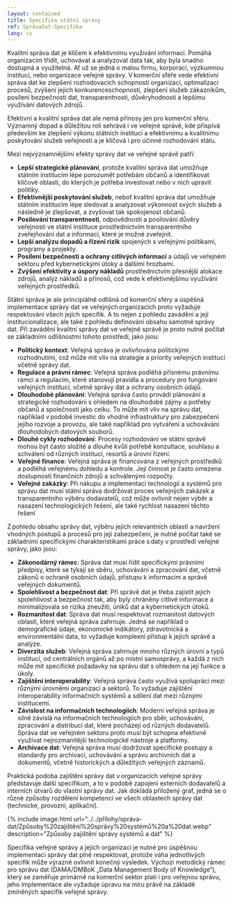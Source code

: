 ```yaml
---
layout: contained
title: Specifika státní správy
ref: SprávaDat-Specifika
lang: cs
---
```


Kvalitní správa dat je klíčem k efektivnímu využívání informací. Pomáhá organizacím třídit, uchovávat a analyzovat data tak, aby byla snadno dostupná a využitelná. Ať už se jedná o malou firmu, korporaci, výzkumnou instituci, nebo organizace veřejné správy. 
V komerční sféře vede efektivní správa dat ke zlepšení rozhodovacích schopností organizací, optimalizaci procesů, zvýšení jejich konkurenceschopnosti, zlepšení služeb zákazníkům, posílení bezpečnosti dat, transparentnosti, důvěryhodnosti a lepšímu využívání datových zdrojů. 

Efektivní a kvalitní správa dat ale nemá přínosy jen pro komerční sféru.
Významný dopad a důležitou roli sehrává i ve veřejné správě, kde přispívá především ke zlepšení výkonu státních institucí a efektivnímu a kvalitnímu poskytování služeb veřejnosti a je klíčová i pro účinné rozhodování státu. 

Mezi nejvýznamnějšími efekty správy dat ve veřejné správě patří: 
- **Lepší strategické plánování**, protože kvalitní správa dat umožňuje státním institucím lépe porozumět potřebám občanů a identifikovat klíčové oblasti, do kterých je potřeba investovat nebo v nich upravit politiky.
- **Efektivnější poskytování služeb**, neboť kvalitní správa dat umožňuje státním institucím lépe sledovat a analyzovat výkonnost svých služeb a následně je zlepšovat, a zvyšovat tak spokojenost občanů.
- **Posilování transparentnosti**, odpovědnosti a posilování důvěry veřejnosti ve státní instituce prostřednictvím transparentního zveřejňování dat a informací, které je možné zveřejnit.
- **Lepší analýzu dopadů a řízení rizik** spojených s veřejnými politikami, programy a projekty.
- **Posílení bezpečnosti a ochrany citlivých informací** a údajů ve veřejném sektoru před kybernetickými útoky a dalšími hrozbami.
- **Zvýšení efektivity a úspory nákladů** prostřednictvím přesnější alokace zdrojů, analýz nákladů a přínosů, což vede k efektivnějšímu využívání veřejných prostředků. 

Státní správa je ale principiálně odlišná od komerční sféry a úspěšná implementace správy dat ve veřejných organizacích proto vyžaduje respektování všech jejích specifik.
A to nejen z pohledu zavádění a její institucionalizace, ale také z pohledu definování obsahu samotné správy dat.
Při zavádění kvalitní správy dat ve veřejné správě je proto nutné  počítat se základními odlišnostmi tohoto prostředí, jako jsou: 
- **Politický kontext**: Veřejná správa je ovlivňována politickými rozhodnutími, což může mít vliv na strategie a priority veřejných institucí včetně správy dat.
- **Regulace a právní rámec**: Veřejná správa podléhá přísnému právnímu rámci a regulacím, které stanovují pravidla a procedury pro fungování veřejných institucí, včetně správy dat a ochrany osobních údajů.
- **Dlouhodobé plánování**: Veřejná správa často provádí plánování a strategické rozhodování s ohledem na dlouhodobé zájmy a potřeby občanů a společnosti jako celku.
To může mít vliv na správu dat, například v podobě investic do vhodné infrastruktury pro zabezpečení jejího rozvoje a provozu, ale také například pro vytváření a uchovávání dlouhodobých datových souborů.
- **Dlouhé cykly rozhodování**: Procesy rozhodování ve státní správě mohou být často složité a dlouhé kvůli potřebě konzultace, souhlasu a schválení od různých institucí, resortů a úrovní řízení.
- **Veřejné finance**: Veřejná správa je financována z veřejných prostředků a podléhá veřejnému dohledu a kontrole.
Její činnost je často omezena dostupností finančních zdrojů a schválenými rozpočty.
- **Veřejné zakázky**: Při nákupu a implementaci technologií a systémů pro správu dat musí státní správa dodržovat proces veřejných zakázek a transparentního výběru dodavatelů, což může ovlivnit nejen výběr a nasazení technologických řešení, ale také rychlost nasazení těchto řešení 

Z pohledu obsahu správy dat, výběru jejích relevantních oblastí a navržení vhodných postupů a procesů pro její zabezpečení, je nutné počítat také se základními specifickými charakteristikami práce s daty v prostředí veřejné správy, jako jsou: 
- **Zákonodárný rámec**: Správa dat musí řídit specifickými právními předpisy, které se týkají se sběru, uchovávání a zpracování dat, včetně zákonů o ochraně osobních údajů, přístupu k informacím a správě veřejných dokumentů. 
- **Spolehlivost a bezpečnost dat**: Při správě dat je třeba zajistit jejich spolehlivost a bezpečnost tak, aby byly chráněny citlivé informace a minimalizovala se rizika zneužití, úniků dat a kybernetických útoků. 
- **Rozmanitost dat**: Správa dat musí respektovat rozmanitost datových oblastí, které veřejná správa zahrnuje.
Jedná se například o demografické údaje, ekonomické indikátory, zdravotnická a environmentální data, to vyžaduje komplexní přístup k jejich správě a analýze. 
- **Diverzita služeb**: Veřejná správa zahrnuje mnoho různých úrovní a typů institucí, od centrálních orgánů až po místní samosprávy, a každá z nich může mít specifické požadavky na správu dat s ohledem na její funkce a úkoly. 
- **Zajištění interoperability**: Veřejná správa často využívá spolupráci mezi různými úrovněmi organizací a sektorů.
To vyžaduje zajištění interoperability informačních systémů a sdílení dat mezi různými institucemi. 
- **Závislost na informačních technologiích**: Moderní veřejná správa je silně závislá na informačních technologiích pro sběr, uchovávání, zpracování a distribuci dat, které pocházejí od různých dodavatelů.
Správa dat ve veřejném sektoru proto musí být schopna efektivně využívat nejrozmanitější technologické nástroje a platformy. 
- **Archivace dat**: Veřejná správa musí dodržovat specifické postupy a standardy pro archivaci, uchovávání a správu archivních dat a dokumentů, včetně historických a důležitých veřejných záznamů. 

Praktická podoba zajištění správy dat v organizacích veřejné správy představuje další specifikum, a to v podobě zapojení externích dodavatelů a interních útvarů do vlastní správy dat.
Jak dokládá přiložený graf, jedná se o různé způsoby rozdělení kompetencí ve všech oblastech správy dat (technické, provozní, aplikační). 

 {% include image.html url="../../přílohy/správa-dat/Způsoby%20zajištění%20správy%20systémů%20a%20dat.webp" description="Způsoby zajištění správy systémů a dat" %}

Specifika veřejné správy a jejích organizací je nutné pro úspěšnou implementaci správy dat plně respektovat, protože váha jednotlivých specifik může výrazně ovlivnit konečný výsledek. 
Výchozí metodický rámec pro správu dat (DAMA/DMBoK „Data Management Body of Knowledge“), který se zaměřuje primárně na komerční sektor platí i pro veřejnou správu, jeho implementace ale vyžaduje úpravu na míru právě na základě zmíněných specifik veřejné správy. 
